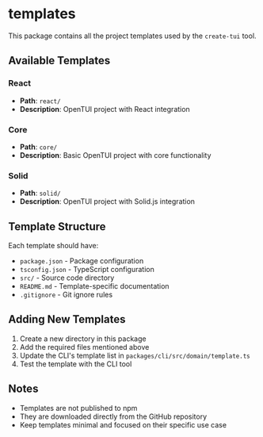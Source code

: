 # templates

This package contains all the project templates used by the `create-tui` tool.

## Available Templates

### React

- **Path**: `react/`
- **Description**: OpenTUI project with React integration

### Core

- **Path**: `core/`
- **Description**: Basic OpenTUI project with core functionality

### Solid

- **Path**: `solid/`
- **Description**: OpenTUI project with Solid.js integration

## Template Structure

Each template should have:

- `package.json` - Package configuration
- `tsconfig.json` - TypeScript configuration
- `src/` - Source code directory
- `README.md` - Template-specific documentation
- `.gitignore` - Git ignore rules

## Adding New Templates

1. Create a new directory in this package
2. Add the required files mentioned above
3. Update the CLI's template list in `packages/cli/src/domain/template.ts`
4. Test the template with the CLI tool

## Notes

- Templates are not published to npm
- They are downloaded directly from the GitHub repository
- Keep templates minimal and focused on their specific use case
